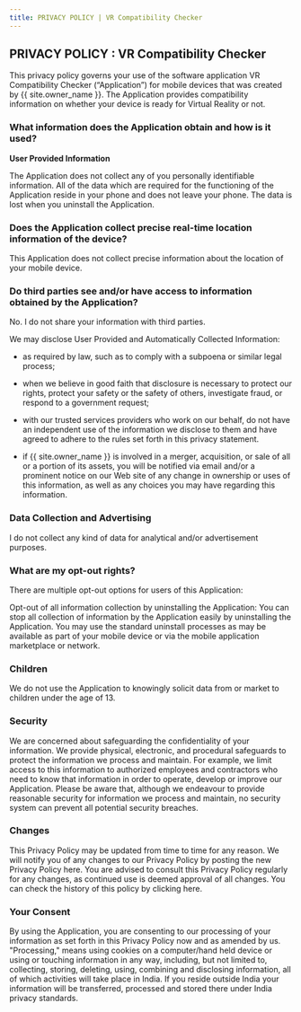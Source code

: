 ```yaml
---
title: PRIVACY POLICY | VR Compatibility Checker
---
```


PRIVACY POLICY : VR Compatibility Checker
---

This privacy policy governs your use of the software application VR Compatibility Checker (“Application”) for mobile devices that was created by {{ site.owner_name }}. The Application provides compatibility information on whether your device is ready for Virtual Reality or not. 

### What information does the Application obtain and how is it used?

**User Provided Information** 

The Application does not collect any of you personally identifiable information. All of the data which are required for the functioning of the Application reside in your phone and does not leave your phone. The data is lost when you uninstall the Application.

### Does the Application collect precise real-time location information of the device?

This Application does not collect precise information about the location of your mobile device. 

### Do third parties see and/or have access to information obtained by the Application?

No. I do not share your information with third parties.

We may disclose User Provided and Automatically Collected Information:

- as required by law, such as to comply with a subpoena or similar legal process;
    
- when we believe in good faith that disclosure is necessary to protect our rights, protect your safety or the safety of others, investigate fraud, or respond to a government request;
    
- with our trusted services providers who work on our behalf, do not have an independent use of the information we disclose to them and have agreed to adhere to the rules set forth in this privacy statement.
    
- if {{ site.owner_name }} is involved in a merger, acquisition, or sale of all or a portion of its assets, you will be notified via email and/or a prominent notice on our Web site of any change in ownership or uses of this information, as well as any choices you may have regarding this information.

### Data Collection and Advertising

I do not collect any kind of data for analytical and/or advertisement purposes.

### What are my opt-out rights?

There are multiple opt-out options for users of this Application:    

Opt-out of all information collection by uninstalling the Application: You can stop all collection of information by the Application easily by uninstalling the Application. You may use the standard uninstall processes as may be available as part of your mobile device or via the mobile application marketplace or network. 

### Children

We do not use the Application to knowingly solicit data from or market to children under the age of 13.

### Security

We are concerned about safeguarding the confidentiality of your information. We provide physical, electronic, and procedural safeguards to protect the information we process and maintain. For example, we limit access to this information to authorized employees and contractors who need to know that information in order to operate, develop or improve our Application. Please be aware that, although we endeavour to provide reasonable security for information we process and maintain, no security system can prevent all potential security breaches.

### Changes

This Privacy Policy may be updated from time to time for any reason. We will notify you of any changes to our Privacy Policy by posting the new Privacy Policy here. You are advised to consult this Privacy Policy regularly for any changes, as continued use is deemed approval of all changes. You can check the history of this policy by clicking here.

### Your Consent

By using the Application, you are consenting to our processing of your information as set forth in this Privacy Policy now and as amended by us. "Processing," means using cookies on a computer/hand held device or using or touching information in any way, including, but not limited to, collecting, storing, deleting, using, combining and disclosing information, all of which activities will take place in India. If you reside outside India your information will be transferred, processed and stored there under India privacy standards. 
